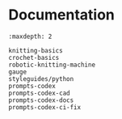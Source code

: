 # Documentation

```{toctree}
:maxdepth: 2

knitting-basics
crochet-basics
robotic-knitting-machine
gauge
styleguides/python
prompts-codex
prompts-codex-cad
prompts-codex-docs
prompts-codex-ci-fix
```

